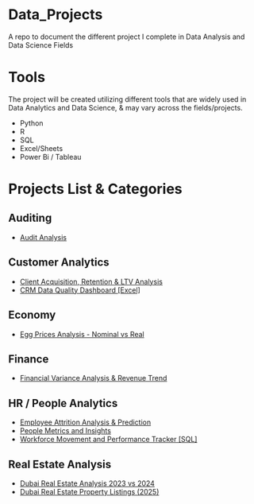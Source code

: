 # Data_Projects
A repo to document the different project I complete in Data Analysis and Data Science Fields

# Tools
The project will be created utilizing different tools that are widely used in Data Analytics and Data Science, & may vary across the fields/projects.

* Python
* R
* SQL
* Excel/Sheets
* Power Bi / Tableau
 

# Projects List & Categories

## Auditing
* [Audit Analysis](https://github.com/AdnanRahmanpoor/Data_Projects/tree/main/audit_analysis)

## Customer Analytics
* [Client Acquisition, Retention & LTV Analysis](https://github.com/AdnanRahmanpoor/Data_Projects/tree/main/Client_Acquisition_Retention_%26_LTV_Analysis)
* [CRM Data Quality Dashboard [Excel]](https://github.com/AdnanRahmanpoor/Data_Projects/tree/main/CRM_Data_Quality_Dashboard)

## Economy
* [Egg Prices Analysis - Nominal vs Real](https://github.com/AdnanRahmanpoor/Data_Projects/tree/main/egg_price_analysis_usa_2015_2025)

## Finance
* [Financial Variance Analysis & Revenue Trend](https://github.com/AdnanRahmanpoor/Data_Projects/tree/main/financial_variance_analysis_revenue_trend)

## HR / People Analytics
* [Employee Attrition Analysis & Prediction](https://github.com/AdnanRahmanpoor/Data_Projects/tree/main/Employee_Attrition_Analysis_%26_Prediction)
* [People Metrics and Insights](https://github.com/AdnanRahmanpoor/Data_Projects/tree/main/People_Metrics_and_Insights)
* [Workforce Movement and Performance Tracker [SQL]](https://github.com/AdnanRahmanpoor/Data_Projects/tree/main/Workforce_Movement_and_Performance_Tracker)

## Real Estate Analysis
* [Dubai Real Estate Analysis 2023 vs 2024](https://github.com/AdnanRahmanpoor/Data_Projects/tree/main/dubai_real_estate_market_performance)
* [Dubai Real Estate Property Listings (2025)](https://github.com/AdnanRahmanpoor/Data_Projects/tree/main/Dubai_RealEstate_Listings)